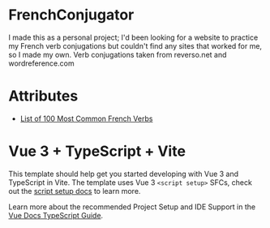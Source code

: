# FrenchConjugator

I made this as a personal project;
I'd been looking for a website to practice my French verb conjugations but couldn't find any sites that worked for me, so I made my own.
Verb conjugations taken from reverso.net and wordreference.com

# Attributes

<ul>
<li><a href="https://www.linguasorb.com/french/verbs/most-common-verbs/">List of 100 Most Common French Verbs</a></li>
</ul>

# Vue 3 + TypeScript + Vite

This template should help get you started developing with Vue 3 and TypeScript in Vite. The template uses Vue 3 `<script setup>` SFCs, check out the [script setup docs](https://v3.vuejs.org/api/sfc-script-setup.html#sfc-script-setup) to learn more.

Learn more about the recommended Project Setup and IDE Support in the [Vue Docs TypeScript Guide](https://vuejs.org/guide/typescript/overview.html#project-setup).
